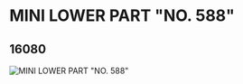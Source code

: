 # MINI LOWER PART "NO. 588"
## 16080
![MINI LOWER PART "NO. 588"](https://lc-www-live-s.legocdn.com/media/bricks/5/2/6057030.jpg)
